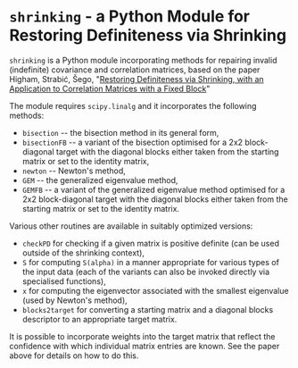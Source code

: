 `shrinking` - a Python Module for Restoring Definiteness via Shrinking
===

`shrinking` is a Python module incorporating methods for repairing invalid (indefinite) covariance and correlation matrices, based on the paper  
Higham, Strabić, Šego, "[Restoring Definiteness via Shrinking, with an Application to Correlation Matrices with a Fixed Block](http://eprints.ma.man.ac.uk/2191/)"

The module requires `scipy.linalg` and it incorporates the following methods:

* `bisection` -- the bisection method in its general form,
* `bisectionFB` -- a variant of the bisection optimised for a 2x2 block-diagonal target with the diagonal blocks either taken from the starting matrix or set to the identity matrix,
* `newton` -- Newton's method,
* `GEM` -- the generalized eigenvalue method,
* `GEMFB` -- a variant of the generalized eigenvalue method optimised for a 2x2 block-diagonal target with the diagonal blocks either taken from the starting matrix or set to the identity matrix.

Various other routines are available in suitably optimized versions:

* `checkPD` for checking if a given matrix is positive definite (can be used outside of the shrinking context),
* `S` for computing `S(alpha)` in a manner appropriate for various types of the input data (each of the variants can also be invoked directly via specialised functions),
* `x` for computing the eigenvector associated with the smallest eigenvalue (used by Newton's method),
* `blocks2target` for converting a starting matrix and a diagonal blocks descriptor to an appropriate target matrix.

It is possible to incorporate weights into the target matrix that reflect the confidence with which individual matrix entries are known. See the paper above for details on how to do this.